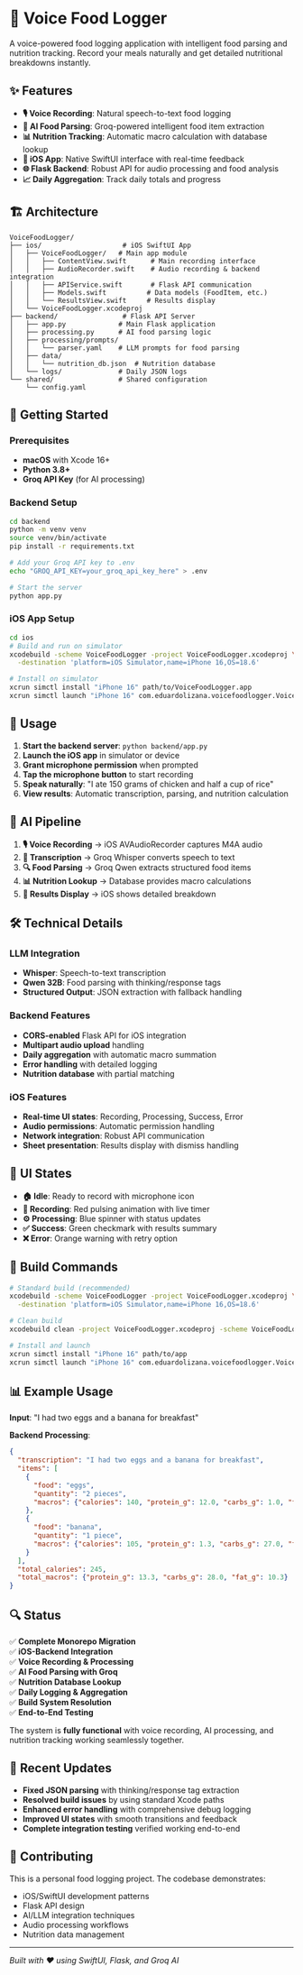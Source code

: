 # 🎤 Voice Food Logger

A voice-powered food logging application with intelligent food parsing and nutrition tracking. Record your meals naturally and get detailed nutritional breakdowns instantly.

## ✨ Features

- **🎙️ Voice Recording**: Natural speech-to-text food logging
- **🧠 AI Food Parsing**: Groq-powered intelligent food item extraction
- **📊 Nutrition Tracking**: Automatic macro calculation with database lookup
- **📱 iOS App**: Native SwiftUI interface with real-time feedback
- **🌐 Flask Backend**: Robust API for audio processing and food analysis
- **📈 Daily Aggregation**: Track daily totals and progress

## 🏗️ Architecture

```
VoiceFoodLogger/
├── ios/                    # iOS SwiftUI App
│   ├── VoiceFoodLogger/   # Main app module
│   │   ├── ContentView.swift      # Main recording interface
│   │   ├── AudioRecorder.swift    # Audio recording & backend integration
│   │   ├── APIService.swift       # Flask API communication
│   │   ├── Models.swift          # Data models (FoodItem, etc.)
│   │   └── ResultsView.swift     # Results display
│   └── VoiceFoodLogger.xcodeproj
├── backend/                # Flask API Server
│   ├── app.py             # Main Flask application
│   ├── processing.py      # AI food parsing logic
│   ├── processing/prompts/
│   │   └── parser.yaml    # LLM prompts for food parsing
│   ├── data/
│   │   └── nutrition_db.json  # Nutrition database
│   └── logs/              # Daily JSON logs
└── shared/                # Shared configuration
    └── config.yaml
```

## 🚀 Getting Started

### Prerequisites

- **macOS** with Xcode 16+
- **Python 3.8+**
- **Groq API Key** (for AI processing)

### Backend Setup

```bash
cd backend
python -m venv venv
source venv/bin/activate
pip install -r requirements.txt

# Add your Groq API key to .env
echo "GROQ_API_KEY=your_groq_api_key_here" > .env

# Start the server
python app.py
```

### iOS App Setup

```bash
cd ios
# Build and run on simulator
xcodebuild -scheme VoiceFoodLogger -project VoiceFoodLogger.xcodeproj \
  -destination 'platform=iOS Simulator,name=iPhone 16,OS=18.6'

# Install on simulator
xcrun simctl install "iPhone 16" path/to/VoiceFoodLogger.app
xcrun simctl launch "iPhone 16" com.eduardolizana.voicefoodlogger.VoiceFoodLogger
```

## 🎯 Usage

1. **Start the backend server**: `python backend/app.py`
2. **Launch the iOS app** in simulator or device
3. **Grant microphone permission** when prompted
4. **Tap the microphone button** to start recording
5. **Speak naturally**: "I ate 150 grams of chicken and half a cup of rice"
6. **View results**: Automatic transcription, parsing, and nutrition calculation

## 🧠 AI Pipeline

1. **🎙️ Voice Recording** → iOS AVAudioRecorder captures M4A audio
2. **📝 Transcription** → Groq Whisper converts speech to text
3. **🔍 Food Parsing** → Groq Qwen extracts structured food items
4. **📊 Nutrition Lookup** → Database provides macro calculations
5. **📱 Results Display** → iOS shows detailed breakdown

## 🛠️ Technical Details

### LLM Integration
- **Whisper**: Speech-to-text transcription
- **Qwen 32B**: Food parsing with thinking/response tags
- **Structured Output**: JSON extraction with fallback handling

### Backend Features
- **CORS-enabled** Flask API for iOS integration
- **Multipart audio upload** handling
- **Daily aggregation** with automatic macro summation
- **Error handling** with detailed logging
- **Nutrition database** with partial matching

### iOS Features
- **Real-time UI states**: Recording, Processing, Success, Error
- **Audio permissions**: Automatic permission handling
- **Network integration**: Robust API communication
- **Sheet presentation**: Results display with dismiss handling

## 🎨 UI States

- **🏠 Idle**: Ready to record with microphone icon
- **🎤 Recording**: Red pulsing animation with live timer
- **⚙️ Processing**: Blue spinner with status updates
- **✅ Success**: Green checkmark with results summary
- **❌ Error**: Orange warning with retry option

## 🔧 Build Commands

```bash
# Standard build (recommended)
xcodebuild -scheme VoiceFoodLogger -project VoiceFoodLogger.xcodeproj \
  -destination 'platform=iOS Simulator,name=iPhone 16,OS=18.6'

# Clean build
xcodebuild clean -project VoiceFoodLogger.xcodeproj -scheme VoiceFoodLogger

# Install and launch
xcrun simctl install "iPhone 16" path/to/app
xcrun simctl launch "iPhone 16" com.eduardolizana.voicefoodlogger.VoiceFoodLogger
```

## 📊 Example Usage

**Input**: "I had two eggs and a banana for breakfast"

**Backend Processing**:
```json
{
  "transcription": "I had two eggs and a banana for breakfast",
  "items": [
    {
      "food": "eggs",
      "quantity": "2 pieces",
      "macros": {"calories": 140, "protein_g": 12.0, "carbs_g": 1.0, "fat_g": 10.0}
    },
    {
      "food": "banana", 
      "quantity": "1 piece",
      "macros": {"calories": 105, "protein_g": 1.3, "carbs_g": 27.0, "fat_g": 0.3}
    }
  ],
  "total_calories": 245,
  "total_macros": {"protein_g": 13.3, "carbs_g": 28.0, "fat_g": 10.3}
}
```

## 🔍 Status

✅ **Complete Monorepo Migration**  
✅ **iOS-Backend Integration**  
✅ **Voice Recording & Processing**  
✅ **AI Food Parsing with Groq**  
✅ **Nutrition Database Lookup**  
✅ **Daily Logging & Aggregation**  
✅ **Build System Resolution**  
✅ **End-to-End Testing**

The system is **fully functional** with voice recording, AI processing, and nutrition tracking working seamlessly together.

## 📝 Recent Updates

- **Fixed JSON parsing** with thinking/response tag extraction
- **Resolved build issues** by using standard Xcode paths
- **Enhanced error handling** with comprehensive debug logging
- **Improved UI states** with smooth transitions and feedback
- **Complete integration testing** verified working end-to-end

## 🤝 Contributing

This is a personal food logging project. The codebase demonstrates:
- iOS/SwiftUI development patterns
- Flask API design
- AI/LLM integration techniques
- Audio processing workflows
- Nutrition data management

---

*Built with ❤️ using SwiftUI, Flask, and Groq AI*
